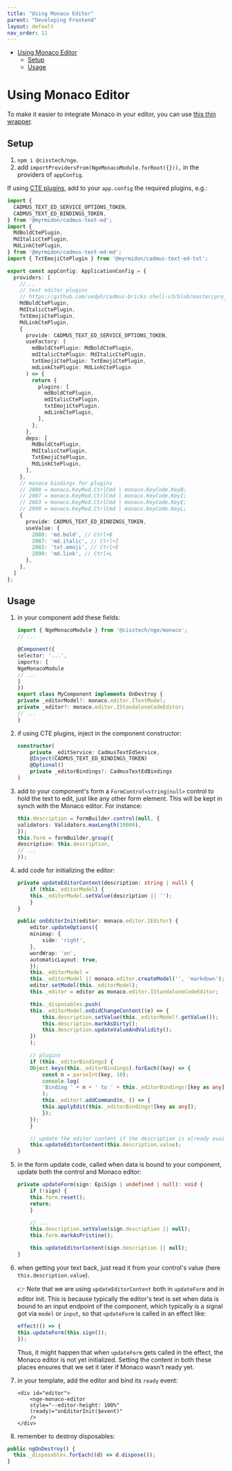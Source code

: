 ```yaml
---
title: "Using Monaco Editor"
parent: "Developing Frontend"
layout: default
nav_order: 11
---
```


- [Using Monaco Editor](#using-monaco-editor)
  - [Setup](#setup)
  - [Usage](#usage)

# Using Monaco Editor

To make it easier to integrate Monaco in your editor, you can use [this thin wrapper](https://cisstech.github.io/nge/docs/nge-monaco/getting-started).

## Setup

1. `npm i @cisstech/nge`.
2. add `importProvidersFrom(NgeMonacoModule.forRoot({})),` in the providers of `appConfig`.

If using [CTE plugins](https://github.com/vedph/cadmus-bricks-shell-v3/blob/master/projects/myrmidon/cadmus-text-ed/README.md), add to your `app.config` the required plugins, e.g.:

```ts
import {
  CADMUS_TEXT_ED_SERVICE_OPTIONS_TOKEN,
  CADMUS_TEXT_ED_BINDINGS_TOKEN,
} from '@myrmidon/cadmus-text-ed';
import {
  MdBoldCtePlugin,
  MdItalicCtePlugin,
  MdLinkCtePlugin,
} from '@myrmidon/cadmus-text-ed-md';
import { TxtEmojiCtePlugin } from '@myrmidon/cadmus-text-ed-txt';

export const appConfig: ApplicationConfig = {
  providers: [
    //...
    // text editor plugins
    // https://github.com/vedph/cadmus-bricks-shell-v3/blob/master/projects/myrmidon/cadmus-text-ed/README.md
    MdBoldCtePlugin,
    MdItalicCtePlugin,
    TxtEmojiCtePlugin,
    MdLinkCtePlugin,
    {
      provide: CADMUS_TEXT_ED_SERVICE_OPTIONS_TOKEN,
      useFactory: (
        mdBoldCtePlugin: MdBoldCtePlugin,
        mdItalicCtePlugin: MdItalicCtePlugin,
        txtEmojiCtePlugin: TxtEmojiCtePlugin,
        mdLinkCtePlugin: MdLinkCtePlugin
      ) => {
        return {
          plugins: [
            mdBoldCtePlugin,
            mdItalicCtePlugin,
            txtEmojiCtePlugin,
            mdLinkCtePlugin,
          ],
        };
      },
      deps: [
        MdBoldCtePlugin,
        MdItalicCtePlugin,
        TxtEmojiCtePlugin,
        MdLinkCtePlugin,
      ],
    },
    // monaco bindings for plugins
    // 2080 = monaco.KeyMod.CtrlCmd | monaco.KeyCode.KeyB;
    // 2087 = monaco.KeyMod.CtrlCmd | monaco.KeyCode.KeyI;
    // 2083 = monaco.KeyMod.CtrlCmd | monaco.KeyCode.KeyE;
    // 2090 = monaco.KeyMod.CtrlCmd | monaco.KeyCode.KeyL;
    {
      provide: CADMUS_TEXT_ED_BINDINGS_TOKEN,
      useValue: {
        2080: 'md.bold', // Ctrl+B
        2087: 'md.italic', // Ctrl+I
        2083: 'txt.emoji', // Ctrl+E
        2090: 'md.link', // Ctrl+L
      },
    },
  ]
};
```

## Usage

1. in your component add these fields:

    ```ts
    import { NgeMonacoModule } from '@cisstech/nge/monaco';
    // ...

    @Component({
    selector: '...',
    imports: [
    NgeMonacoModule
    // ...
    ]
    })
    export class MyComponent implements OnDestroy {
    private _editorModel?: monaco.editor.ITextModel;
    private _editor?: monaco.editor.IStandaloneCodeEditor;
    // ...
    }
    ```

2. if using CTE plugins, inject in the component constructor:

    ```ts
    constructor(
        private _editService: CadmusTextEdService,
        @Inject(CADMUS_TEXT_ED_BINDINGS_TOKEN)
        @Optional()
        private _editorBindings?: CadmusTextEdBindings
    )
    ```

3. add to your component's form a `FormControl<string|null>` control to hold the text to edit, just like any other form element. This will be kept in synch with the Monaco editor. For instance:

    ```ts
    this.description = formBuilder.control(null, {
    validators: Validators.maxLength(10000),
    });
    this.form = formBuilder.group({
    description: this.description,
    // ...
    });
    ```

4. add code for initializing the editor:

    ```ts
    private updateEditorContent(description: string | null) {
        if (this._editorModel) {
        this._editorModel.setValue(description || '');
        }
    }

    public onEditorInit(editor: monaco.editor.IEditor) {
        editor.updateOptions({
        minimap: {
            side: 'right',
        },
        wordWrap: 'on',
        automaticLayout: true,
        });
        this._editorModel =
        this._editorModel || monaco.editor.createModel('', 'markdown');
        editor.setModel(this._editorModel);
        this._editor = editor as monaco.editor.IStandaloneCodeEditor;

        this._disposables.push(
        this._editorModel.onDidChangeContent((e) => {
            this.description.setValue(this._editorModel!.getValue());
            this.description.markAsDirty();
            this.description.updateValueAndValidity();
        })
        );

        // plugins
        if (this._editorBindings) {
        Object.keys(this._editorBindings).forEach((key) => {
            const n = parseInt(key, 10);
            console.log(
            'Binding ' + n + ' to ' + this._editorBindings![key as any]
            );
            this._editor!.addCommand(n, () => {
            this.applyEdit(this._editorBindings![key as any]);
            });
        });
        }

        // update the editor content if the description is already available
        this.updateEditorContent(this.description.value);
    }
    ```

5. in the form update code, called when data is bound to your component, update both the control and Monaco editor:

    ```ts
    private updateForm(sign: EpiSign | undefined | null): void {
        if (!sign) {
        this.form.reset();
        return;
        }

        // ...
        this.description.setValue(sign.description || null);
        this.form.markAsPristine();

        this.updateEditorContent(sign.description || null);
    }
    ```

6. when getting your text back, just read it from your control's value (here `this.description.value`).

    👉 Note that we are using `updateEditorContent` both in `updateForm` and in editor init. This is because typically the editor's text is set when data is bound to an input endpoint of the component, which typically is a signal got via `model` or `input`, so that `updateForm` is called in an effect like:

    ```ts
    effect(() => {
    this.updateForm(this.sign());
    });
    ```

    Thus, it might happen that when `updateForm` gets called in the effect, the Monaco editor is not yet initialized. Setting the content in both these places ensures that we set it later if Monaco wasn't ready yet.

7. in your template, add the editor and bind its `ready` event:

    ```hml
    <div id="editor">
        <nge-monaco-editor
        style="--editor-height: 100%"
        (ready)="onEditorInit($event)"
        />
    </div>
    ```

8. remember to destroy disposables:

```ts
public ngOnDestroy() {
  this._disposables.forEach((d) => d.dispose());
}
```
